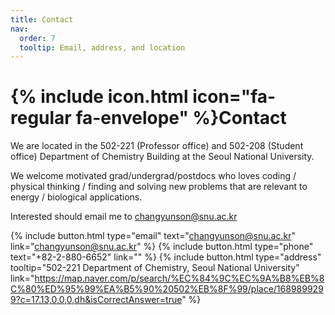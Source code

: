```yaml
---
title: Contact
nav:
  order: 7
  tooltip: Email, address, and location
---
```


# {% include icon.html icon="fa-regular fa-envelope" %}Contact

We are located in the 502-221 (Professor office) and 502-208 (Student office) Department of Chemistry Building at the Seoul National University.

We welcome motivated grad/undergrad/postdocs who loves coding / physical thinking / finding and solving new problems that are relevant to energy / biological applications. 

Interested should email me to changyunson@snu.ac.kr

{%
  include button.html
  type="email"
  text="changyunson@snu.ac.kr"
  link="changyunson@snu.ac.kr"
%}
{%
  include button.html
  type="phone"
  text="+82-2-880-6652"
  link=""
%}
{%
  include button.html
  type="address"
  tooltip="502-221 Department of Chemistry, Seoul National University"
  link="https://map.naver.com/p/search/%EC%84%9C%EC%9A%B8%EB%8C%80%ED%95%99%EA%B5%90%20502%EB%8F%99/place/1689899299?c=17.13,0,0,0,dh&isCorrectAnswer=true"
%}
